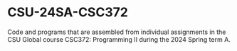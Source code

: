# CSU-24SA-CSC372
Code and programs that are assembled from individual assignments in the CSU Global course CSC372: Programming II during the 2024 Spring term A.
